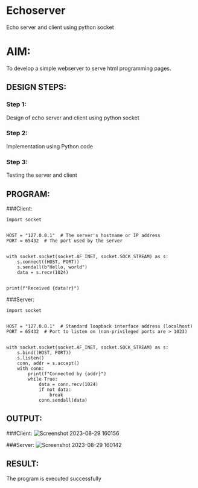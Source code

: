 # Echoserver
Echo server and client using python socket

# AIM:

To develop a simple webserver to serve html programming pages.

## DESIGN STEPS:

### Step 1:

Design of echo server and client using python socket

### Step 2:

Implementation using Python code

### Step 3:

Testing the server and client 

## PROGRAM:
###Client:
```
import socket


HOST = "127.0.0.1"  # The server's hostname or IP address
PORT = 65432  # The port used by the server


with socket.socket(socket.AF_INET, socket.SOCK_STREAM) as s:
    s.connect((HOST, PORT))
    s.sendall(b"Hello, world")
    data = s.recv(1024)


print(f"Received {data!r}")
```
###Server:
```
import socket


HOST = "127.0.0.1"  # Standard loopback interface address (localhost)
PORT = 65432  # Port to listen on (non-privileged ports are > 1023)


with socket.socket(socket.AF_INET, socket.SOCK_STREAM) as s:
    s.bind((HOST, PORT))
    s.listen()
    conn, addr = s.accept()
    with conn:
        print(f"Connected by {addr}")
        while True:
            data = conn.recv(1024)
            if not data:
                break
            conn.sendall(data)
```
## OUTPUT:
###Client:
![Screenshot 2023-08-29 160156](https://github.com/raghulS2004/EX-1-Echoserver/assets/122069938/fc820c0b-0e9e-4ef9-8ee2-4fe536a5b0f4)

###Server:
![Screenshot 2023-08-29 160142](https://github.com/raghulS2004/EX-1-Echoserver/assets/122069938/0788cb2e-5c46-4097-a42c-31cd8cc9b7cd)

## RESULT:
The program is executed successfully
